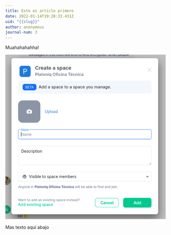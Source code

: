 ```yaml
---
title: Este es articlo primero
date: 2022-01-14T19:20:33.431Z
uid: "{{slug}}"
author: anonymous
journal-num: 3
---
```

Muahahahahha!

![Hola!](/media/uploads/add-a-space-to-a-space.png "el titulo de la imagen")

Mas texto aqui abajo